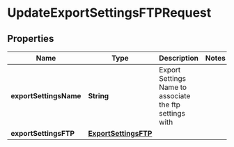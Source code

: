 
# UpdateExportSettingsFTPRequest

## Properties
Name | Type | Description | Notes
------------ | ------------- | ------------- | -------------
**exportSettingsName** | **String** | Export Settings Name to associate the ftp settings with | 
**exportSettingsFTP** | [**ExportSettingsFTP**](.md) |  | 



